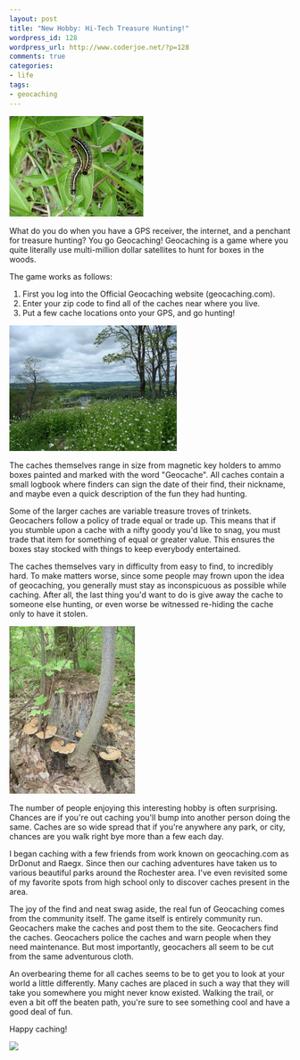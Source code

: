 ```yaml
---
layout: post
title: "New Hobby: Hi-Tech Treasure Hunting!"
wordpress_id: 128
wordpress_url: http://www.coderjoe.net/?p=128
comments: true
categories:
- life
tags:
- geocaching
---
```


![Geocaching: Love Bugs](/images/posts/2008/06/lovebugs.jpg)

What do you do when you have a GPS receiver, the internet, and a penchant for treasure hunting? You go Geocaching! Geocaching is a game where you quite literally use multi-million dollar satellites to hunt for boxes in the woods.

The game works as follows:
1. First you log into the Official Geocaching website (geocaching.com).
2. Enter your zip code to find all of the caches near where you live.
3. Put a few cache locations onto your GPS, and go hunting!

![View from a bluff](/images/posts/2008/06/bluff2-300x225.jpg)

The caches themselves range in size from magnetic key holders to ammo boxes painted and marked with the word "Geocache". All caches contain a small logbook where finders can sign the date of their find, their nickname, and maybe even a quick description of the fun they had hunting.

Some of the larger caches are variable treasure troves of trinkets. Geocachers follow a policy of trade equal or trade up. This means that if you stumble upon a cache with a nifty goody you'd like to snag, you must trade that item for something of equal or greater value. This ensures the boxes stay stocked with things to keep everybody entertained.

The caches themselves vary in difficulty from easy to find, to incredibly hard. To make matters worse, since some people may frown upon the idea of geocaching, you generally must stay as inconspicuous as possible while caching. After all, the last thing you'd want to do is give away the cache to someone else hunting, or even worse be witnessed re-hiding the cache only to have it stolen.

![Stump with Mushrooms](/images/posts/2008/06/wheresjodo-225x300.jpg)

The number of people enjoying this interesting hobby is often surprising. Chances are if you're out caching you'll bump into another person doing the same. Caches are so wide spread that if you're anywhere any park, or city, chances are you walk right bye more than a few each day.

I began caching with a few friends from work known on geocaching.com as DrDonut and Raegx. Since then our caching adventures have taken us to various beautiful parks around the Rochester area. I've even revisited some of my favorite spots from high school only to discover caches present in the area.

The joy of the find and neat swag aside, the real fun of Geocaching comes from the community itself. The game itself is entirely community run. Geocachers make the caches and post them to the site. Geocachers find the caches. Geocachers police the caches and warn people when they need maintenance. But most importantly, geocachers all seem to be cut from the same adventurous cloth.

An overbearing theme for all caches seems to be to get you to look at your world a little differently. Many caches are placed in such a way that they will take you somewhere you might never know existed. Walking the trail, or even a bit off the beaten path, you're sure to see something cool and have a good deal of fun.

Happy caching!

![](https://img.geocaching.com/stats/img.aspx?txt=View+my+profile&uid=b98c72fe-0237-40b7-bfae-d002eb08a7e0)

